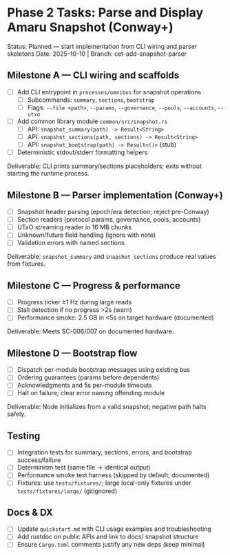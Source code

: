 # Phase 2 Tasks: Parse and Display Amaru Snapshot (Conway+)

Status: Planned — start implementation from CLI wiring and parser skeletons
Date: 2025-10-10 | Branch: cet-add-snapshot-parser

## Milestone A — CLI wiring and scaffolds

- [ ] Add CLI entrypoint in `processes/omnibus` for snapshot operations
  - [ ] Subcommands: `summary`, `sections`, `bootstrap`
  - [ ] Flags: `--file <path>`, `--params`, `--governance`, `--pools`, `--accounts`, `--utxo`
- [ ] Add common library module `common/src/snapshot.rs`
  - [ ] API: `snapshot_summary(path) -> Result<String>`
  - [ ] API: `snapshot_sections(path, sections) -> Result<String>`
  - [ ] API: `snapshot_bootstrap(path) -> Result<()>` (stub)
- [ ] Deterministic stdout/stderr formatting helpers

Deliverable: CLI prints summary/sections placeholders; exits without starting the runtime process.

## Milestone B — Parser implementation (Conway+)

- [ ] Snapshot header parsing (epoch/era detection; reject pre-Conway)
- [ ] Section readers (protocol params, governance, pools, accounts)
- [ ] UTxO streaming reader in 16 MB chunks
- [ ] Unknown/future field handling (ignore with note)
- [ ] Validation errors with named sections

Deliverable: `snapshot_summary` and `snapshot_sections` produce real values from fixtures.

## Milestone C — Progress & performance

- [ ] Progress ticker ≥1 Hz during large reads
- [ ] Stall detection if no progress >2s (warn)
- [ ] Performance smoke: 2.5 GB in <5s on target hardware (documented)

Deliverable: Meets SC-006/007 on documented hardware.

## Milestone D — Bootstrap flow

- [ ] Dispatch per-module bootstrap messages using existing bus
- [ ] Ordering guarantees (params before dependents)
- [ ] Acknowledgments and 5s per-module timeouts
- [ ] Halt on failure; clear error naming offending module

Deliverable: Node initializes from a valid snapshot; negative path halts safely.

## Testing

- [ ] Integration tests for summary, sections, errors, and bootstrap success/failure
- [ ] Determinism test (same file → identical output)
- [ ] Performance smoke test harness (skipped by default; documented)
- [ ] Fixtures: use `tests/fixtures/`; large local-only fixtures under `tests/fixtures/large/` (gitignored)

## Docs & DX

- [ ] Update `quickstart.md` with CLI usage examples and troubleshooting
- [ ] Add rustdoc on public APIs and link to docs/ snapshot structure
- [ ] Ensure `Cargo.toml` comments justify any new deps (keep minimal)
